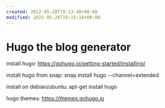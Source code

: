 ```yaml
---
created: 2022-05-28T19:13:40+08:00
modified: 2022-05-28T19:15:10+08:00
---
```


# Hugo the blog generator

install hugo:
https://gohugo.io/getting-started/installing/

install hugo from snap:
snap install hugo --channel=extended

install on debian/ubuntu:
apt-get install hugo

hugo themes:
https://themes.gohugo.io
